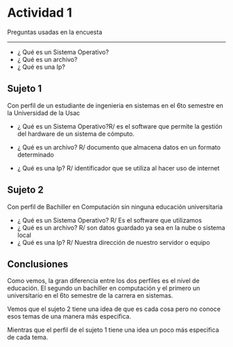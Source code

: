 # Actividad 1

Preguntas usadas en la encuesta

-------------------
* ¿ Qué es un Sistema Operativo?
* ¿ Qué es un archivo?
* ¿ Qué es una Ip?

## Sujeto 1

Con perfil de un estudiante de ingenieria en sistemas en el 6to semestre en la Universidad de la Usac

* ¿ Qué es un Sistema Operativo?R/ es el software que permite la gestión del hardware de un sistema de cómputo.

* ¿ Qué es un archivo? R/ documento que almacena datos en un formato determinado

* ¿ Qué es una Ip? R/ identificador que se utiliza al hacer uso de internet

## Sujeto 2

Con perfil de Bachiller en Computación sin ninguna educación universitaria

* ¿ Qué es un Sistema Operativo? R/ Es el software que utilizamos
* ¿ Qué es un archivo? R/ son datos guardado ya sea en la nube o sistema local
* ¿ Qué es una Ip? R/ Nuestra dirección de nuestro servidor o equipo


## Conclusiones

Como vemos, la gran diferencia entre los dos perfiles es el nivel de educación. El segundo un bachiller en computación y el primero un universitario en el 6to semestre de la carrera en sistemas.

Vemos que el sujeto 2 tiene una idea de que es cada cosa pero no conoce esos temas de una manera más especifica.

Mientras que el perfil de el sujeto 1 tiene una idea un poco más especifica de cada tema.




